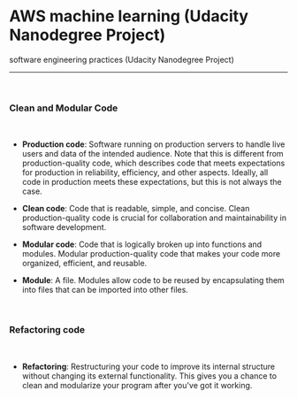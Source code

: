 # AWS machine learning (Udacity Nanodegree Project)
 software engineering practices (Udacity Nanodegree Project)

____

$~$

### Clean and Modular Code

$~$

+ **Production code**: Software running on production servers to handle live users and data of the intended audience. Note that this is different from production-quality code, which describes code that meets expectations for production in reliability, efficiency, and other aspects. Ideally, all code in production meets these expectations, but this is not always the case.

+ **Clean code**: Code that is readable, simple, and concise. Clean production-quality code is crucial for collaboration and maintainability in software development.

+ **Modular code**: Code that is logically broken up into functions and modules. Modular production-quality code that makes your code more organized, efficient, and reusable.

+ **Module**: A file. Modules allow code to be reused by encapsulating them into files that can be imported into other files.


$~$

### Refactoring code

$~$ 

+ **Refactoring**: Restructuring your code to improve its internal structure without changing its external functionality. This gives you a chance to clean and modularize your program after you've got it working.

